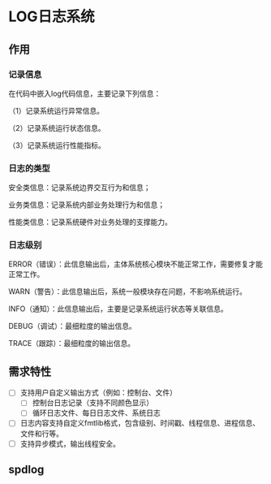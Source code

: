 # LOG日志系统

## 作用

### 记录信息

在代码中嵌入log代码信息，主要记录下列信息：

（1）记录系统运行异常信息。

（2）记录系统运行状态信息。

（3）记录系统运行性能指标。

### 日志的类型

安全类信息：记录系统边界交互行为和信息；

业务类信息：记录系统内部业务处理行为和信息；

性能类信息：记录系统硬件对业务处理的支撑能力。

### 日志级别

ERROR（错误）：此信息输出后，主体系统核心模块不能正常工作，需要修复才能正常工作。

WARN（警告）：此信息输出后，系统一般模块存在问题，不影响系统运行。

INFO（通知）：此信息输出后，主要是记录系统运行状态等关联信息。

DEBUG（调试）：最细粒度的输出信息。

TRACE（跟踪）：最细粒度的输出信息。

## 需求特性

- [ ] 支持用户自定义输出方式（例如：控制台、文件）
  - [ ] 控制台日志记录（支持不同颜色显示）
  - [ ] 循环日志文件、每日日志文件、系统日志
- [ ] 日志内容支持自定义fmtlib格式，包含级别、时间戳、线程信息、进程信息、文件和行等。
- [ ] 支持异步模式，输出线程安全。

## spdlog

